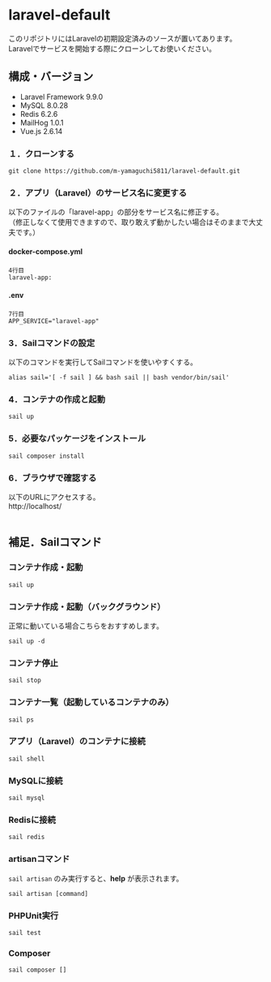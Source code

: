 # laravel-default
このリポジトリにはLaravelの初期設定済みのソースが置いてあります。<br>Laravelでサービスを開始する際にクローンしてお使いください。

## 構成・バージョン
- Laravel Framework 9.9.0
- MySQL 8.0.28
- Redis 6.2.6
- MailHog 1.0.1
- Vue.js 2.6.14

### １．クローンする
```
git clone https://github.com/m-yamaguchi5811/laravel-default.git
```

### ２．アプリ（Laravel）のサービス名に変更する
以下のファイルの「laravel-app」の部分をサービス名に修正する。<br>
（修正しなくて使用できますので、取り敢えず動かしたい場合はそのままで大丈夫です。）
#### docker-compose.yml
```
4行目
laravel-app:
```

#### .env
```
7行目
APP_SERVICE="laravel-app"
```

### 3．Sailコマンドの設定
以下のコマンドを実行してSailコマンドを使いやすくする。
```
alias sail='[ -f sail ] && bash sail || bash vendor/bin/sail'
```

### 4．コンテナの作成と起動
```
sail up
```

### 5．必要なパッケージをインストール
```
sail composer install
```

### 6．ブラウザで確認する
以下のURLにアクセスする。<br>
http://localhost/
<br>
<br>

## 補足．Sailコマンド
### コンテナ作成・起動
```
sail up
```
### コンテナ作成・起動（バックグラウンド）
正常に動いている場合こちらをおすすめします。
```
sail up -d
```
### コンテナ停止
```
sail stop
```
### コンテナ一覧（起動しているコンテナのみ）
```
sail ps
```
### アプリ（Laravel）のコンテナに接続
```
sail shell
```
### MySQLに接続
```
sail mysql
```
### Redisに接続
```
sail redis
```
### artisanコマンド
`sail artisan` のみ実行すると、<b>help</b> が表示されます。
```
sail artisan [command]
```
### PHPUnit実行
```
sail test
```
### Composer
```
sail composer []
```